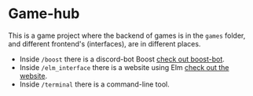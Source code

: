 # Game-hub

This is a game project where the backend of games is in the `games` folder, and different frontend's (interfaces), are in different places.

- Inside `/boost` there is a discord-bot Boost [check out boost-bot](https://bit.ly/3aykHRP).
- Inside `/elm_interface` there is a website using Elm [check out the website](https://bit.ly/3Vu68Bo).
- Inside `/terminal` there is a command-line tool.

